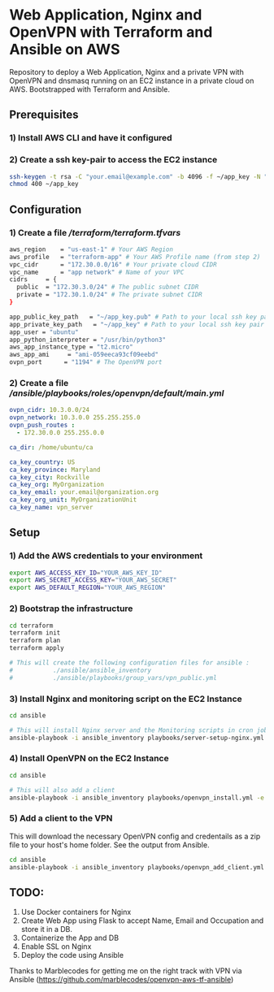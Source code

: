 

# Web Application, Nginx and OpenVPN with Terraform and Ansible on AWS

Repository to deploy a Web Application, Nginx and a private VPN with OpenVPN and dnsmasq running on an EC2 instance in a private cloud on AWS. Bootstrapped with Terraform and Ansible.


## Prerequisites
### 1) Install AWS CLI and have it configured

### 2) Create a ssh key-pair to access the EC2 instance

```bash 
ssh-keygen -t rsa -C "your.email@example.com" -b 4096 -f ~/app_key -N ""`
chmod 400 ~/app_key
```

## Configuration
### 1) Create a file */terraform/terraform.tfvars*
```bash
aws_region    = "us-east-1" # Your AWS Region
aws_profile   = "terraform-app" # Your AWS Profile name (from step 2)
vpc_cidr      = "172.30.0.0/16" # Your private cloud CIDR
vpc_name      = "app network" # Name of your VPC
cidrs     = {
  public  = "172.30.3.0/24" # The public subnet CIDR
  private = "172.30.1.0/24" # The private subnet CIDR
}

app_public_key_path   = "~/app_key.pub" # Path to your local ssh key pair (from step 3)
app_private_key_path   = "~/app_key" # Path to your local ssh key pair (from step 3)
app_user = "ubuntu"
app_python_interpreter = "/usr/bin/python3"
aws_app_instance_type = "t2.micro"
aws_app_ami     = "ami-059eeca93cf09eebd"
ovpn_port      = "1194" # The OpenVPN port
```

### 2) Create a file */ansible/playbooks/roles/openvpn/default/main.yml*
```yml
ovpn_cidr: 10.3.0.0/24
ovpn_network: 10.3.0.0 255.255.255.0
ovpn_push_routes :
  - 172.30.0.0 255.255.0.0

ca_dir: /home/ubuntu/ca

ca_key_country: US
ca_key_province: Maryland
ca_key_city: Rockville
ca_key_org: MyOrganization
ca_key_email: your.email@organization.org
ca_key_org_unit: MyOrganizationUnit
ca_key_name: vpn_server
```
## Setup

### 1) Add the AWS credentials to your environment
```bash
export AWS_ACCESS_KEY_ID="YOUR_AWS_KEY_ID"
export AWS_SECRET_ACCESS_KEY="YOUR_AWS_SECRET"
export AWS_DEFAULT_REGION="YOUR_AWS_REGION"
```

### 2) Bootstrap the infrastructure
```bash
cd terraform
terraform init
terraform plan
terraform apply

# This will create the following configuration files for ansible :
#           ./ansible/ansible_inventory 
#           ./ansible/playbooks/group_vars/vpn_public.yml
```

### 3) Install Nginx and monitoring script on the EC2 Instance
```bash
cd ansible

# This will install Nginx server and the Monitoring scripts in cron job
ansible-playbook -i ansible_inventory playbooks/server-setup-nginx.yml
```

### 4) Install OpenVPN on the EC2 Instance
```bash
cd ansible

# This will also add a client
ansible-playbook -i ansible_inventory playbooks/openvpn_install.yml -e username=ankurjain -e output=/tmp/ankur.zip
```

### 5) Add a client to the VPN
This will download the necessary OpenVPN config and credentails as a zip file to your host's home folder. See the output from Ansible.
```bash
cd ansible
ansible-playbook -i ansible_inventory playbooks/openvpn_add_client.yml -e username=ankurjain -e output=/tmp/ankur.zip
```

## TODO:
1) Use Docker containers for Nginx
2) Create Web App using Flask to accept Name, Email and Occupation and store it in a DB.
3) Containerize the App and DB
3) Enable SSL on Nginx
4) Deploy the code using Ansible



Thanks to Marblecodes for getting me on the right track with VPN via Ansible (https://github.com/marblecodes/openvpn-aws-tf-ansible)
